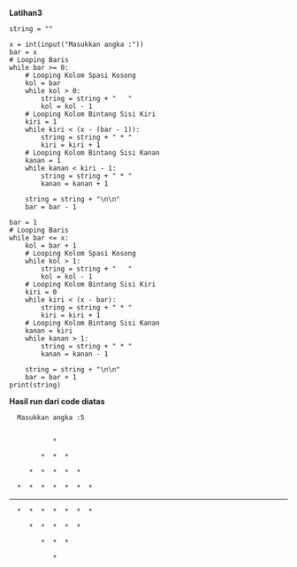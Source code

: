 **Latihan3**
    
    string = ""

    x = int(input("Masukkan angka :"))
    bar = x
    # Looping Baris
    while bar >= 0:
        # Looping Kolom Spasi Kosong
        kol = bar
        while kol > 0:
            string = string + "   "
            kol = kol - 1
        # Looping Kolom Bintang Sisi Kiri
        kiri = 1
        while kiri < (x - (bar - 1)):
            string = string + " * "
            kiri = kiri + 1
        # Looping Kolom Bintang Sisi Kanan
        kanan = 1
        while kanan < kiri - 1:
            string = string + " * "
            kanan = kanan + 1

        string = string + "\n\n"
        bar = bar - 1

    bar = 1
    # Looping Baris
    while bar <= x:
        kol = bar + 1
        # Looping Kolom Spasi Kosong
        while kol > 1:
            string = string + "   "
            kol = kol - 1
        # Looping Kolom Bintang Sisi Kiri
        kiri = 0
        while kiri < (x - bar):
            string = string + " * "
            kiri = kiri + 1
        # Looping Kolom Bintang Sisi Kanan
        kanan = kiri
        while kanan > 1:
            string = string + " * "
            kanan = kanan - 1

        string = string + "\n\n"
        bar = bar + 1
    print(string)

**Hasil run dari code diatas**

      Masukkan angka :5


               * 

            *  *  * 

         *  *  *  *  * 

      *  *  *  *  *  *  * 

   *  *  *  *  *  *  *  *  * 

      *  *  *  *  *  *  * 

         *  *  *  *  * 

            *  *  * 

               * 
